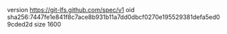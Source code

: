 version https://git-lfs.github.com/spec/v1
oid sha256:7447fe1e841f8c7ace8b931b11a7dd0dbcf0270e195529381defa5ed09cded2d
size 1600

